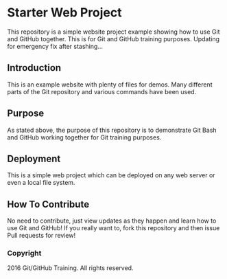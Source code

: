 # Starter Web Project

This repository is a simple website project example showing how to use Git and GitHub together. This is for Git and GitHub training purposes. Updating for emergency fix after stashing...

## Introduction

This is an example website with plenty of files for demos. Many different parts of the Git repository and various commands have been used.

## Purpose

As stated above, the purpose of this repository is to demonstrate Git Bash and GitHub working together for Git training purposes.

## Deployment

This is a simple web project which can be deployed on any web server or even a local file system.

## How To Contribute

No need to contribute, just view updates as they happen and learn how to use Git and GitHub! If you really want to, fork this repository and then issue Pull requests for review!

### Copyright

2016 Git/GitHub Training. All rights reserved.